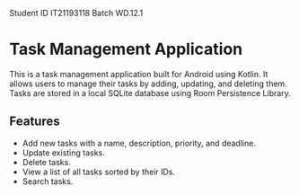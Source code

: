 Student ID	IT21193118
Batch	WD.12.1

# Task Management Application

This is a task management application built for Android using Kotlin. It allows users to manage their tasks by adding, updating, and deleting them. Tasks are stored in a local SQLite database using Room Persistence Library.

## Features

- Add new tasks with a name, description, priority, and deadline.
- Update existing tasks.
- Delete tasks.
- View a list of all tasks sorted by their IDs.
- Search tasks.


